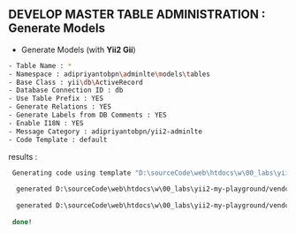 DEVELOP MASTER TABLE ADMINISTRATION : Generate Models
-----------------------------------------------------

- Generate Models (with **Yii2 Gii**)

```sh
- Table Name : *
- Namespace : adipriyantobpn\adminlte\models\tables
- Base Class : yii\db\ActiveRecord
- Database Connection ID : db
- Use Table Prefix : YES
- Generate Relations : YES
- Generate Labels from DB Comments : YES
- Enable I18N : YES
- Message Category : adipriyantobpn/yii2-adminlte 
- Code Template : default
```

results :

```sh
 Generating code using template "D:\sourceCode\web\htdocs\w\00_labs\yii2-my-playground/vendor\yiisoft\yii2-gii\generators\model/default"...
 
  generated D:\sourceCode\web\htdocs\w\00_labs\yii2-my-playground/vendor\adipriyantobpn\yii2-adminlte\models\tables\MASTER_TABLE_NAME.php
  
  generated D:\sourceCode\web\htdocs\w\00_labs\yii2-my-playground/vendor\adipriyantobpn\yii2-adminlte\models\tables\TRANSACTION_TABLE_NAME.php
 
 done!
```